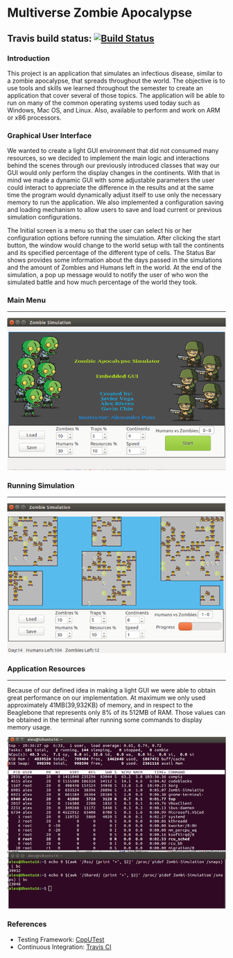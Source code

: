 # Multiverse Zombie Apocalypse

## Travis build status: [![Build Status](https://travis-ci.com/zombie-simulation-team/Zombie-Simulation.svg?branch=develop)](https://travis-ci.com/zombie-simulation-team/Zombie-Simulation)

### Introduction
This project is an application that simulates an infectious disease, similar to a zombie apocalypse, that spreads throughout the world. The objective is to use tools and skills we learned throughout the semester to create an application that cover several of those topics. The application will be able to run on many of the common operating systems used today such as Windows, Mac OS, and Linux. Also, available to perform and work on ARM or x86 processors.

### Graphical User Interface
We wanted to create a light GUI environment that did not consumed many resources, so we decided to implement the main logic and interactions behind the scenes through our previously introduced classes that way our GUI would only perform the display changes in the continents. With that in mind we made a dynamic GUI with some adjustable parameters the user could interact to appreciate the difference in the results and at the same time the program would dynamically adjust itself to use only the necessary memory to run the application. We also implemented a configuration saving and loading mechanism to allow users to save and load current or previous simulation configurations.

The Initial screen is a menu so that the user can select his or her configuration options before running the simulation. After clicking the start button, the window would change to the world setup with tall the continents and its specified percentage of the different type of cells. The Status Bar shows provides some information about the days passed in the simulations and the amount of Zombies and Humans left in the world. At the end of the simulation, a pop up message would to notify the user of who won the simulated battle and how much percentage of the world they took.

### Main Menu
---
<img src="images/MainMenu.png" width="600">

### Running Simulation
***
<img src="images/Simulation.png" width="600">

### Application Resources
***
Because of our defined idea in making a light GUI we were able to obtain great performance on our implementation. At maximum we only used approximately 41MB(39,932KB) of memory, and in respect to the Beaglebone that represents only 8% of its 512MB of RAM. Those values can be obtained in the terminal after running some commands to display memory usage.

<img src="images/Resources.png" width="600">

### References
+ Testing Framework: [CppUTest](https://github.com/cpputest/cpputest)
+ Continuous Integration: [Travis CI](https://travis-ci.org/getting_started)
